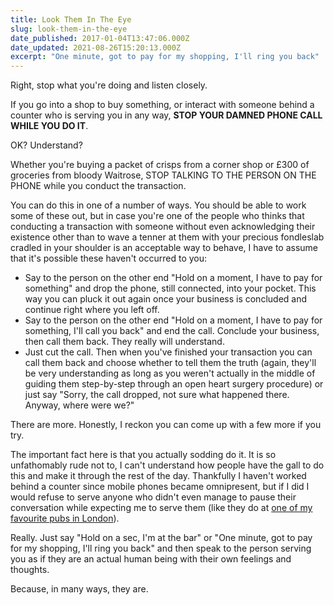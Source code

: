 ```yaml
---
title: Look Them In The Eye
slug: look-them-in-the-eye
date_published: 2017-01-04T13:47:06.000Z
date_updated: 2021-08-26T15:20:13.000Z
excerpt: "One minute, got to pay for my shopping, I'll ring you back"
---
```


Right, stop what you're doing and listen closely.

If you go into a shop to buy something, or interact with someone behind a counter who is serving you in any way, **STOP YOUR DAMNED PHONE CALL WHILE YOU DO IT**.

OK? Understand?

Whether you're buying a packet of crisps from a corner shop or £300 of groceries from bloody Waitrose, STOP TALKING TO THE PERSON ON THE PHONE while you conduct the transaction.

You can do this in one of a number of ways. You should be able to work some of these out, but in case you're one of the people who thinks that conducting a transaction with someone without even acknowledging their existence other than to wave a tenner at them with your precious fondleslab cradled in your shoulder is an acceptable way to behave, I have to assume that it's possible these haven't occurred to you:

- Say to the person on the other end "Hold on a moment, I have to pay for something" and drop the phone, still connected, into your pocket. This way you can pluck it out again once your business is concluded and continue right where you left off.
- Say to the person on the other end "Hold on a moment, I have to pay for something, I'll call you back" and end the call. Conclude your business, then call them back. They really will understand.
- Just cut the call. Then when you've finished your transaction you can call them back and choose whether to tell them the truth (again, they'll be very understanding as long as you weren't actually in the middle of guiding them step-by-step through an open heart surgery procedure) or just say "Sorry, the call dropped, not sure what happened there. Anyway, where were we?"

There are more. Honestly, I reckon you can come up with a few more if you try.

The important fact here is that you actually sodding do it. It is so unfathomably rude not to, I can't understand how people have the gall to do this and make it through the rest of the day. Thankfully I haven't worked behind a counter since mobile phones became omnipresent, but if I did I would refuse to serve anyone who didn't even manage to pause their conversation while expecting me to serve them (like they do at [one of my favourite pubs in London](https://www.tripadvisor.co.uk/Restaurant_Review-g186338-d4897196-Reviews-The_Speaker-London_England.html)).

Really. Just say "Hold on a sec, I'm at the bar" or "One minute, got to pay for my shopping, I'll ring you back" and then speak to the person serving you as if they are an actual human being with their own feelings and thoughts.

Because, in many ways, they are.
